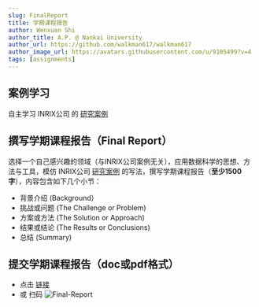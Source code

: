 ```yaml
---
slug: FinalReport
title: 学期课程报告
author: Wenxuan Shi
author_title: A.P. @ Nankai University
author_url: https://github.com/walkman617/walkman617
author_image_url: https://avatars.githubusercontent.com/u/9105499?v=4
tags: [assignments]
---
```


## 案例学习
自主学习 INRIX公司 的 [研究案例](https://inrix.com/case-studies/)

## 撰写学期课程报告（Final Report）
选择一个自己感兴趣的领域（与INRIX公司案例无关），应用数据科学的思想、方法与工具，模仿 INRIX公司 [研究案例](https://inrix.com/case-studies/) 的写法，撰写学期课程报告（**至少1500字**），内容包含如下几个小节：
- 背景介绍 (Background）
- 挑战或问题 (The Challenge or Problem)
- 方案或方法 (The Solution or Approach)
- 结果或结论 (The Results or Conclusions)
- 总结 (Summary)

## 提交学期课程报告（doc或pdf格式）
- 点击 [链接](https://docs.qq.com/form/page/DYkdZWnJZdkVoU0d0) 
- 或 扫码
![Final-Report](/img/tutorial/FinalReport.png) 
